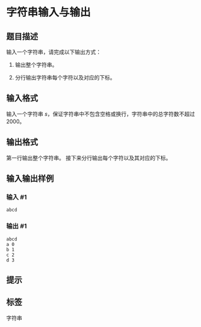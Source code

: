 # 字符串输入与输出

## 题目描述

输入一个字符串，请完成以下输出方式：

1. 输出整个字符串。

2. 分行输出字符串每个字符以及对应的下标。

## 输入格式

输入一个字符串 $s$，保证字符串中不包含空格或换行，字符串中的总字符数不超过 $2000$。

## 输出格式

第一行输出整个字符串。
接下来分行输出每个字符以及其对应的下标。

## 输入输出样例

### 输入 #1

```text
abcd
```

### 输出 #1

```text
abcd
a 0
b 1
c 2
d 3
```

## 提示

## 标签
字符串
